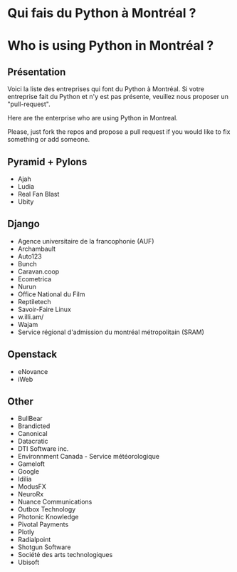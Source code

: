 Qui fais du Python à Montréal ?
===============================

Who is using Python in Montréal ?
=================================

Présentation
------------
Voici la liste des entreprises qui font du Python à Montréal. Si votre entreprise fait du Python et n'y est pas présente, veuillez nous proposer un "pull-request".

Here are the enterprise who are using Python in Montreal. 

Please, just fork the repos and propose a pull request if you would like to fix something or add someone.

## Pyramid + Pylons

* Ajah
* Ludia
* Real Fan Blast
* Ubity

## Django

* Agence universitaire de la francophonie (AUF)
* Archambault
* Auto123
* Bunch
* Caravan.coop
* Ecometrica
* Nurun
* Office National du Film
* Reptiletech
* Savoir-Faire Linux
* w.illi.am/
* Wajam
* Service régional d'admission du montréal métropolitain (SRAM)

## Openstack

* eNovance
* iWeb

## Other

* BullBear
* Brandicted
* Canonical
* Datacratic
* DTI Software inc.
* Environnment Canada - Service météorologique
* Gameloft
* Google
* Idilia
* ModusFX
* NeuroRx
* Nuance Communications
* Outbox Technology
* Photonic Knowledge
* Pivotal Payments
* Plotly
* Radialpoint
* Shotgun Software
* Société des arts technologiques
* Ubisoft
